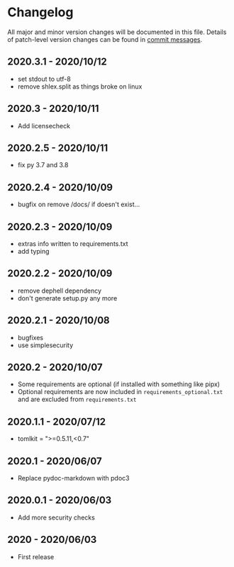 # Changelog
All major and minor version changes will be documented in this file. Details of
patch-level version changes can be found in [commit messages](../../commits/master).

## 2020.3.1 - 2020/10/12
- set stdout to utf-8
- remove shlex.split as things broke on linux

## 2020.3 - 2020/10/11
- Add licensecheck

## 2020.2.5 - 2020/10/11
- fix py 3.7 and 3.8

## 2020.2.4 - 2020/10/09
- bugfix on remove /docs/ if doesn't exist...

## 2020.2.3 - 2020/10/09
- extras info written to requirements.txt
- add typing

## 2020.2.2 - 2020/10/09
- remove dephell dependency
- don't generate setup.py any more

## 2020.2.1 - 2020/10/08
- bugfixes
- use simplesecurity

## 2020.2 - 2020/10/07
- Some requirements are optional (if installed with something like pipx)
- Optional requirements are now included in `requirements_optional.txt`
  and are excluded from `requirements.txt`

## 2020.1.1 - 2020/07/12
- tomlkit = ">=0.5.11,<0.7"

## 2020.1 - 2020/06/07
- Replace pydoc-markdown with pdoc3

## 2020.0.1 - 2020/06/03
- Add more security checks

## 2020 - 2020/06/03
- First release
